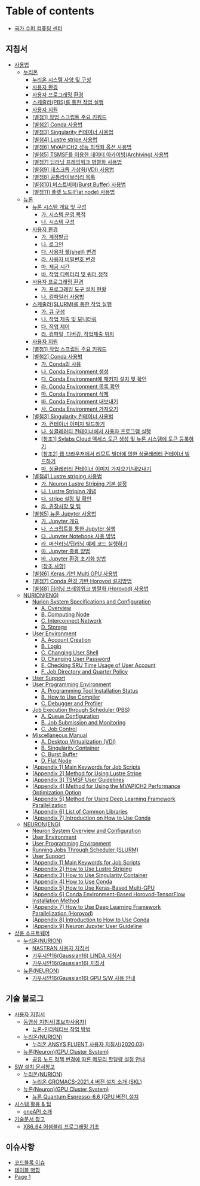 # Table of contents

* [국가 슈퍼 컴퓨팅 센터](README.md)

## 지침서 <a href="#지침서" id="지침서"></a>

* [사용법](지침서/사용법/README.md)
  * [누리온](지침서/사용법/누리온/README.md)
    * [누리온 시스템 사양 및 구성](지침서/사용법/누리온/undefined.md)
    * [사용자 환경](지침서/사용법/누리온/undefined-1.md)
    * [사용자 프로그래밍 환경](지침서/사용법/누리온/undefined-2.md)
    * [스케줄러(PBS)를 통한 작업 실행](지침서/사용법/누리온/pbs.md)
    * [사용자 지원](지침서/사용법/누리온/undefined-3.md)
    * [\[별첨1\] 작업 스크립트 주요 키워드](지침서/사용법/누리온/1.md)
    * [\[별첨2\] Conda 사용법](지침서/사용법/누리온/2-conda.md)
    * [\[별첨3\] Singularity 컨테이너 사용법](지침서/사용법/누리온/3-singularity.md)
    * [\[별첨4\] Lustre stripe 사용법](지침서/사용법/누리온/4-lustre-stripe.md)
    * [\[별첨6\] MVAPICH2 성능 최적화 옵션 사용법](지침서/사용법/누리온/6-mvapich2.md)
    * [\[별첨5\] TSMSF를 이용한 데이터 아카이빙(Archiving) 사용법](지침서/사용법/누리온/5-tsmsf-archiving.md)
    * [\[별첨7\] 딥러닝 프레임워크 병렬화 사용법](지침서/사용법/누리온/7.md)
    * [\[별첨9\] 데스크톱 가상화(VDI) 사용법](지침서/사용법/누리온/9-vdi.md)
    * [\[별첨8\] 공통라이브러리 목록](지침서/사용법/누리온/8.md)
    * [\[별첨10\] 버스트버퍼(Burst Buffer) 사용법](지침서/사용법/누리온/10-burst-buffer.md)
    * [\[별첨11\] 플랫 노드(Flat node) 사용법](지침서/사용법/누리온/11-flat-node.md)
  * [뉴론](지침서/사용법/뉴론/README.md)
    * [뉴론 시스템 개요 및 구성](지침서/사용법/뉴론/undefined/README.md)
      * [가. 시스템 운영 목적](지침서/사용법/뉴론/undefined/untitled.md)
      * [나. 시스템 구성](지침서/사용법/뉴론/undefined/.-1.md)
    * [사용자 환경](지침서/사용법/뉴론/undefined-1/README.md)
      * [가. 계정발급](지침서/사용법/뉴론/undefined-1/untitled.md)
      * [나. 로그인](지침서/사용법/뉴론/undefined-1/.-1.md)
      * [다. 사용자 쉘(shell) 변경](지침서/사용법/뉴론/undefined-1/.-shell.md)
      * [라. 사용자 비밀번호 변경](지침서/사용법/뉴론/undefined-1/.-2.md)
      * [마. 제공 시간](지침서/사용법/뉴론/undefined-1/.-3.md)
      * [바. 작업 디렉터리 및 쿼터 정책](지침서/사용법/뉴론/undefined-1/.-4.md)
    * [사용자 프로그래밍 환경](지침서/사용법/뉴론/undefined-2/README.md)
      * [가. 프로그래밍 도구 설치 현황](지침서/사용법/뉴론/undefined-2/untitled.md)
      * [나. 컴파일러 사용법](지침서/사용법/뉴론/undefined-2/.-1.md)
    * [스케줄러(SLURM)를 통한 작업 실행](지침서/사용법/뉴론/slurm/README.md)
      * [가. 큐 구성](지침서/사용법/뉴론/slurm/untitled.md)
      * [나. 작업 제출 및 모니터링](지침서/사용법/뉴론/slurm/.-1.md)
      * [다. 작업 제어](지침서/사용법/뉴론/slurm/.-2.md)
      * [라. 컴파일, 디버깅, 작업제출 위치](지침서/사용법/뉴론/slurm/.-3.md)
    * [사용자 지원](지침서/사용법/뉴론/undefined-3.md)
    * [\[별첨1\] 작업 스크립트 주요 키워드](지침서/사용법/뉴론/1.md)
    * [\[별첨2\] Conda 사용법](지침서/사용법/뉴론/2-conda/README.md)
      * [가. Conda의 사용](지침서/사용법/뉴론/2-conda/.-conda.md)
      * [나. Conda Environment 생성](지침서/사용법/뉴론/2-conda/.-conda-environment.md)
      * [다. Conda Environment에 패키지 설치 및 확인](지침서/사용법/뉴론/2-conda/.-conda-environment-1.md)
      * [라. Conda Environment 목록 확인](지침서/사용법/뉴론/2-conda/.-conda-environment-2.md)
      * [마. Conda Environment 삭제](지침서/사용법/뉴론/2-conda/.-conda-environment-3.md)
      * [바. Conda Environment 내보내기](지침서/사용법/뉴론/2-conda/.-conda-environment-4.md)
      * [사. Conda Environment 가져오기](지침서/사용법/뉴론/2-conda/.-conda-environment-5.md)
    * [\[별첨3\] Singularity 컨테이너 사용법](지침서/사용법/뉴론/3-singularity/README.md)
      * [가. 컨테이너 이미지 빌드하기](지침서/사용법/뉴론/3-singularity/untitled.md)
      * [나. 싱귤레러티 컨테이너에서 사용자 프로그램 실행](지침서/사용법/뉴론/3-singularity/.-1.md)
      * [\[참조1\] Sylabs Cloud 액세스 토큰 생성 및 뉴론 시스템에 토큰 등록하기](지침서/사용법/뉴론/3-singularity/1-sylabs-cloud.md)
      * [\[참조2\] 웹 브라우저에서 리모트 빌더에 의한 싱귤레러티 컨테이너 빌드하기](지침서/사용법/뉴론/3-singularity/2.md)
      * [마. 싱귤레러티 컨테이너 이미지 가져오기/내보내기](지침서/사용법/뉴론/3-singularity/.-2.md)
    * [\[별첨4\] Lustre striping 사용법](지침서/사용법/뉴론/4-lustre-striping/README.md)
      * [가. Neuron Lustre Striping 기본 설정](지침서/사용법/뉴론/4-lustre-striping/.-neuron-lustre-striping.md)
      * [나. Lustre Striping 개념](지침서/사용법/뉴론/4-lustre-striping/.-lustre-striping.md)
      * [다. stripe 설정 및 확인](지침서/사용법/뉴론/4-lustre-striping/.-stripe.md)
      * [라. 권장사항 및 팁](지침서/사용법/뉴론/4-lustre-striping/untitled.md)
    * [\[별첨5\] 뉴론 Jupyter 사용법](지침서/사용법/뉴론/5-jupyter/README.md)
      * [가. Jupyter 개요](지침서/사용법/뉴론/5-jupyter/.-jupyter.md)
      * [나. 스크립트를 통한 Jupyter 실행](지침서/사용법/뉴론/5-jupyter/.-jupyter-1.md)
      * [다. Jupyter Notebook 사용 방법](지침서/사용법/뉴론/5-jupyter/.-jupyter-notebook.md)
      * [라. 머신러닝/딥러닝 예제 코드 실행하기](지침서/사용법/뉴론/5-jupyter/untitled.md)
      * [마. Jupyter 종료 방법](지침서/사용법/뉴론/5-jupyter/.-jupyter-2.md)
      * [바. Jupyter 환경 초기화 방법](지침서/사용법/뉴론/5-jupyter/.-jupyter-3.md)
      * [\[참조 사항\]](지침서/사용법/뉴론/5-jupyter/undefined.md)
    * [\[별첨6\] Keras 기반 Multi GPU 사용법](지침서/사용법/뉴론/6-keras-multi-gpu.md)
    * [\[별첨7\] Conda 환경 기반 Horovod 설치방법](지침서/사용법/뉴론/7-conda-horovod.md)
    * [\[별첨8\] 딥러닝 프레임워크 병렬화 (Horovod) 사용법](지침서/사용법/뉴론/8-horovod.md)
  * [NURION(ENG)](지침서/사용법/NURION\(ENG\)/README.md)
    * [Nurion System Specifications and Configuration](지침서/사용법/NURION\(ENG\)/nurion-system-specifications-and-configuration/README.md)
      * [A. Overview](지침서/사용법/NURION\(ENG\)/nurion-system-specifications-and-configuration/a.-overview.md)
      * [B. Computing Node](지침서/사용법/NURION\(ENG\)/nurion-system-specifications-and-configuration/b.-computing-node.md)
      * [C. Interconnect Network](지침서/사용법/NURION\(ENG\)/nurion-system-specifications-and-configuration/c.-interconnect-network.md)
      * [D. Storage](지침서/사용법/NURION\(ENG\)/nurion-system-specifications-and-configuration/d.-storage.md)
    * [User Environment](지침서/사용법/NURION\(ENG\)/user-environment/README.md)
      * [A. Account Creation](지침서/사용법/NURION\(ENG\)/user-environment/a.-account-creation.md)
      * [B. Login](지침서/사용법/NURION\(ENG\)/user-environment/b.-login.md)
      * [C. Changing User Shell](지침서/사용법/NURION\(ENG\)/user-environment/c.-changing-user-shell.md)
      * [D. Changing User Password](지침서/사용법/NURION\(ENG\)/user-environment/d.-changing-user-password.md)
      * [E. Checking SRU Time Usage of User Account](지침서/사용법/NURION\(ENG\)/user-environment/e.-checking-sru-time-usage-of-user-account.md)
      * [F. Job Directory and Quarter Policy](지침서/사용법/NURION\(ENG\)/user-environment/f.-job-directory-and-quarter-policy.md)
    * [User Support](지침서/사용법/NURION\(ENG\)/user-support.md)
    * [User Programming Environment](지침서/사용법/NURION\(ENG\)/user-programming-environment/README.md)
      * [A. Programming Tool Installation Status](지침서/사용법/NURION\(ENG\)/user-programming-environment/a.-programming-tool-installation-status.md)
      * [B. How to Use Compiler](지침서/사용법/NURION\(ENG\)/user-programming-environment/b.-how-to-use-compiler.md)
      * [C. Debugger and Profiler](지침서/사용법/NURION\(ENG\)/user-programming-environment/c.-debugger-and-profiler.md)
    * [Job Execution through Scheduler (PBS)](지침서/사용법/NURION\(ENG\)/job-execution-through-scheduler-pbs/README.md)
      * [A. Queue Configuration](지침서/사용법/NURION\(ENG\)/job-execution-through-scheduler-pbs/a.-queue-configuration.md)
      * [B. Job Submission and Monitoring](지침서/사용법/NURION\(ENG\)/job-execution-through-scheduler-pbs/b.-job-submission-and-monitoring.md)
      * [C. Job Control](지침서/사용법/NURION\(ENG\)/job-execution-through-scheduler-pbs/c.-job-control.md)
    * [Miscellaneous Manual](지침서/사용법/NURION\(ENG\)/miscellaneous-manual/README.md)
      * [A. Desktop Virtualization (VDI)](지침서/사용법/NURION\(ENG\)/miscellaneous-manual/a.-desktop-virtualization-vdi.md)
      * [B. Singularity Container](지침서/사용법/NURION\(ENG\)/miscellaneous-manual/b.-singularity-container.md)
      * [C. Burst Buffer](지침서/사용법/NURION\(ENG\)/miscellaneous-manual/c.-burst-buffer.md)
      * [D. Flat Node](지침서/사용법/NURION\(ENG\)/miscellaneous-manual/d.-flat-node.md)
    * [\[Appendix 1\] Main Keywords for Job Scripts](지침서/사용법/NURION\(ENG\)/appendix-1-main-keywords-for-job-scripts.md)
    * [\[Appendix 2\] Method for Using Lustre Stripe](지침서/사용법/NURION\(ENG\)/appendix-2-method-for-using-lustre-stripe.md)
    * [\[Appendix 3\] TSMSF User Guidelines](지침서/사용법/NURION\(ENG\)/appendix-3-tsmsf-user-guidelines.md)
    * [\[Appendix 4\] Method for Using the MVAPICH2 Performance Optimization Option](지침서/사용법/NURION\(ENG\)/appendix-4-method-for-using-the-mvapich2-performance-optimization-option.md)
    * [\[Appendix 5\] Method for Using Deep Learning Framework Parallelization](지침서/사용법/NURION\(ENG\)/appendix-5-method-for-using-deep-learning-framework-parallelization.md)
    * [\[Appendix 6\] List of Common Libraries](지침서/사용법/NURION\(ENG\)/appendix-6-list-of-common-libraries.md)
    * [\[Appendix 7\] Introduction on How to Use Conda](지침서/사용법/NURION\(ENG\)/appendix-7-introduction-on-how-to-use-conda.md)
  * [NEURON(ENG)](지침서/사용법/NEURION\(ENG\)/README.md)
    * [Neuron System Overview and Configuration](지침서/사용법/NEURION\(ENG\)/neuron-system-overview-and-configuration.md)
    * [User Environment](지침서/사용법/NEURION\(ENG\)/user-environment.md)
    * [User Programming Environment](지침서/사용법/NEURION\(ENG\)/user-programming-environment.md)
    * [Running Jobs Through Scheduler (SLURM)](지침서/사용법/NEURION\(ENG\)/running-jobs-through-scheduler-slurm.md)
    * [User Support](지침서/사용법/NEURION\(ENG\)/user-support.md)
    * [\[Appendix 1\] Main Keywords for Job Scripts](지침서/사용법/NEURION\(ENG\)/appendix-1-main-keywords-for-job-scripts.md)
    * [\[Appendix 2\] How to Use Lustre Striping](지침서/사용법/NEURION\(ENG\)/appendix-2-how-to-use-lustre-striping.md)
    * [\[Appendix 3\] How to Use Singularity Container](지침서/사용법/NEURION\(ENG\)/appendix-3-how-to-use-singularity-container.md)
    * [\[Appendix 4\] How to Use Conda](지침서/사용법/NEURION\(ENG\)/appendix-4-how-to-use-conda.md)
    * [\[Appendix 5\] How to Use Keras-Based Multi-GPU](지침서/사용법/NEURION\(ENG\)/appendix-5-how-to-use-keras-based-multi-gpu.md)
    * [\[Appendix 6\] Conda Environment-Based Horovod-TensorFlow Installation Method](지침서/사용법/NEURION\(ENG\)/appendix-6-conda-environment-based-horovod-tensorflow-installation-method.md)
    * [\[Appendix 7\] How to Use Deep Learning Framework Parallelization (Horovod)](지침서/사용법/NEURION\(ENG\)/appendix-7-how-to-use-deep-learning-framework-parallelization-horovod.md)
    * [\[Appendix 8\] Introduction to How to Use Conda](지침서/사용법/NEURION\(ENG\)/appendix-8-introduction-to-how-to-use-conda.md)
    * [\[Appendix 9\] Neuron Jupyter User Guideline](지침서/사용법/NEURION\(ENG\)/appendix-9-neuron-jupyter-user-guideline.md)
* [상용 소프트웨어](지침서/상용-소프트웨어/README.md)
  * [누리온(NURION)](지침서/상용-소프트웨어/누리온\(NURION\)/README.md)
    * [NASTRAN 사용자 지침서](지침서/상용-소프트웨어/누리온\(NURION\)/nastran.md)
    * [가우시안16(Gaussian16) LINDA 지침서](지침서/상용-소프트웨어/누리온\(NURION\)/16-gaussian16-linda.md)
    * [가우시안16(Gaussian16) 지침서](지침서/상용-소프트웨어/누리온\(NURION\)/16-gaussian16.md)
  * [뉴론(NEURON)](지침서/상용-소프트웨어/뉴론\(NEURON\)/README.md)
    * [가우시안16(Gaussian16) GPU S/W 사용 안내](지침서/상용-소프트웨어/뉴론\(NEURON\)/16-gaussian16-gpu-s-w.md)

## 기술 블로그

* [사용자 지침서](<undefined/undefined/README (1).md>)
  * [동영상 지침서\[초보자사용자\]](undefined/undefined/undefined/README.md)
    * [뉴론-인터렉티브 작업 방법](undefined/undefined/undefined/undefined.md)
  * [누리온(NURION)](undefined/undefined/nurion/README.md)
    * [누리온 ANSYS FLUENT 사용자 지침서(2020.03)](undefined/undefined/nurion/ansys-fluent-2020.03.md)
  * [뉴론(Neuron)(GPU Cluster System)](undefined/undefined/neuron-gpu-cluster-system/README.md)
    * [공유 노드 정책 변경에 따른 메모리 할당량 설정 안내](undefined/undefined/neuron-gpu-cluster-system/undefined.md)
* [SW 설치 문서창고](undefined/sw/README.md)
  * [누리온(NURION)](undefined/sw/nurion/README.md)
    * [누리온 GROMACS-2021.4 버전 설치 소개 (SKL)](undefined/sw/nurion/gromacs-2021.4-skl.md)
  * [뉴론(Neuron)(GPU Cluster System)](undefined/sw/neuron-gpu-cluster-system/README.md)
    * [뉴론 Quantum Espresso-6.6 (GPU 버전) 설치](undefined/sw/neuron-gpu-cluster-system/quantum-espresso-6.6-gpu.md)
* [시스템 활용 & 팁](undefined/and/README.md)
  * [oneAPI 소개](undefined/and/oneapi.md)
* [기술문서 창고](undefined/undefined/README.md)
  * [X86\_64 어셈블리 프로그래밍 기초](undefined/undefined-1/x86\_64.md)

## 이슈사항 <a href="#issue" id="issue"></a>

* [코드블록 이슈](issue/undefined.md)
* [테이블 병합](issue/undefined-1.md)
* [Page 1](issue/page-1.md)

